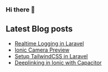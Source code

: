 ### Hi there 👋


## Latest Blog posts
<!-- BLOG-POST-LIST:START -->
- [Realtime Logging in Laravel](https://dev.to/dotmarn/how-to-send-application-logs-to-telegram-in-laravel-1l12)
- [Ionic Camera Preview](https://dev.to/dotmarn/how-to-use-camera-preview-plugin-in-ionic-with-capacitor-v3-2plk)
- [Setup TailwindCSS in Laravel](https://dev.to/dotmarn/setting-up-tailwindcss-v3-with-laravel-v881-later-3o2)
- [Deeplinking in Ionic with Capacitor](https://dev.to/dotmarn/ionic-deeplink-universal-link-with-capacitor-2en1)
<!-- BLOG-POST-LIST:END -->

<!--
**dotmarn/dotmarn** is a ✨ _special_ ✨ repository because its `README.md` (this file) appears on your GitHub profile.

Here are some ideas to get you started:

- 🔭 I’m currently working on ...
- 🌱 I’m currently learning ...
- 👯 I’m looking to collaborate on ...
- 🤔 I’m looking for help with ...
- 💬 Ask me about ...
- 📫 How to reach me: ...
- 😄 Pronouns: ...
- ⚡ Fun fact: ...
-->
